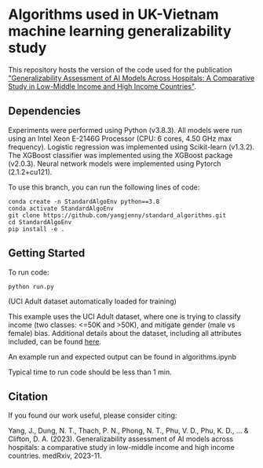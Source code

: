 # Algorithms used in UK-Vietnam machine learning generalizability study

This repository hosts the version of the code used for the publication ["Generalizability Assessment of AI Models Across Hospitals: A Comparative Study in Low-Middle Income and High Income Countries"]([https://www.medrxiv.org/content/10.1101/2023.11.05.23298109v1]). 

## Dependencies

Experiments were performed using Python (v3.8.3). All models were run using an Intel Xeon E-2146G Processor (CPU: 6 cores, 4.50 GHz max frequency). Logistic regression was implemented using Scikit-learn (v1.3.2). The XGBoost classifier was implemented using the XGBoost package (v2.0.3). Neural network models were implemented using Pytorch (2.1.2+cu121).

To use this branch, you can run the following lines of code:

```
conda create -n StandardAlgoEnv python==3.8
conda activate StandardAlgoEnv
git clone https://github.com/yangjenny/standard_algorithms.git
cd StandardAlgoEnv
pip install -e .
```

## Getting Started

To run code: 

```
python run.py
```

(UCI Adult dataset automatically loaded for training)

This example uses the UCI Adult dataset, where one is trying to classify income (two classes: <=50K and >50K), and mitigate gender (male vs female) bias. Additional details about the dataset, including all attributes included, can be found [here](https://archive.ics.uci.edu/ml/datasets/Adult).

An example run and expected output can be found in algorithms.ipynb

Typical time to run code should be less than 1 min.

## Citation

If you found our work useful, please consider citing:

Yang, J., Dung, N. T., Thach, P. N., Phong, N. T., Phu, V. D., Phu, K. D., ... & Clifton, D. A. (2023). Generalizability assessment of AI models across hospitals: a comparative study in low-middle income and high income countries. medRxiv, 2023-11.
